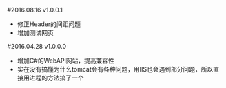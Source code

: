 #2016.08.16 v1.0.0.1
- 修正Header的间距问题
- 增加测试网页

#2016.04.28 v1.0.0.0
- 增加C#的WebAPI网站，提高兼容性
- 实在没有搞懂为什么tomcat会有各种问题，用IIS也会遇到部分问题，所以直接用进程的方法搞了一个

